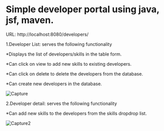 # Simple developer portal using java, jsf, maven.

URL: http://localhost:8080/developers/

1.Developer List: serves the following functionality

*Displays the list of developers/skills in the table form.

*Can click on view to add new skills to existing developers.

*Can click on delete to delete the developers from the database.

*Can create new developers in the database.

![Capture](https://user-images.githubusercontent.com/101384977/232806160-7d110adc-fc00-4750-870b-65fb11808e6f.PNG)


2.Developer detail: serves the following functionality

*Can add new skills to the developers from the skills dropdrop list.

![Capture2](https://user-images.githubusercontent.com/101384977/232807217-16c9c9a9-f710-4c0a-8a42-c245bbd7b437.PNG)


